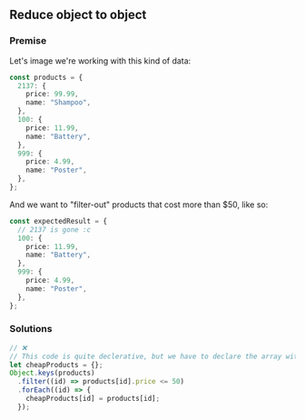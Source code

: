 ## Reduce object to object

### Premise

Let's image we're working with this kind of data:

```ts
const products = {
  2137: {
    price: 99.99,
    name: "Shampoo",
  },
  100: {
    price: 11.99,
    name: "Battery",
  },
  999: {
    price: 4.99,
    name: "Poster",
  },
};
```

And we want to "filter-out" products that cost more than $50, like so:

```ts
const expectedResult = {
  // 2137 is gone :c
  100: {
    price: 11.99,
    name: "Battery",
  },
  999: {
    price: 4.99,
    name: "Poster",
  },
};
```

### Solutions

```ts
// ❌
// This code is quite declerative, but we have to declare the array with `let` instead of `const`
let cheapProducts = {};
Object.keys(products)
  .filter((id) => products[id].price <= 50)
  .forEach((id) => {
    cheapProducts[id] = products[id];
  });
```
